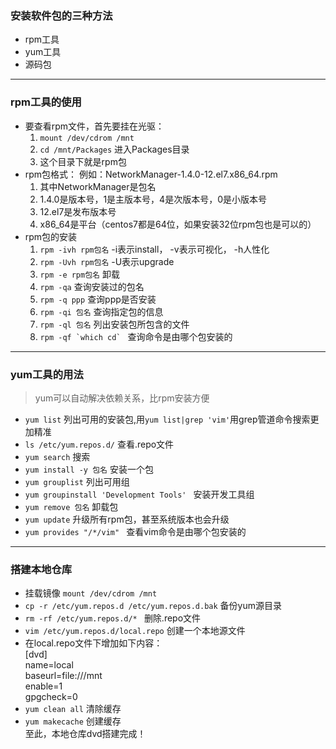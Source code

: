 ### 安装软件包的三种方法
  * rpm工具
  * yum工具
  * 源码包
---------------------------
### rpm工具的使用
  * 要查看rpm文件，首先要挂在光驱：
    1. ```mount /dev/cdrom /mnt```
    2. ```cd /mnt/Packages```  进入Packages目录
    3. 这个目录下就是rpm包
  * rpm包格式：
    例如：NetworkManager-1.4.0-12.el7.x86_64.rpm  
    1. 其中NetworkManager是包名
    2. 1.4.0是版本号，1是主版本号，4是次版本号，0是小版本号
    3. 12.el7是发布版本号  
    4. x86_64是平台（centos7都是64位，如果安装32位rpm包也是可以的）
  * rpm包的安装
    1. ```rpm -ivh rpm包名```  -i表示install， -v表示可视化， -h人性化
    2. ```rpm -Uvh rpm包名```  -U表示upgrade
    3. ```rpm -e rpm包名```  卸载
    4. ```rpm -qa``` 查询安装过的包名   
    5. ```rpm -q ppp``` 查询ppp是否安装
    6. ```rpm -qi 包名``` 查询指定包的信息
    7. ```rpm -ql 包名``` 列出安装包所包含的文件
    8. ```rpm -qf `which cd` ``` 查询命令是由哪个包安装的
----------------------------
### yum工具的用法
> yum可以自动解决依赖关系，比rpm安装方便  

  * ```yum list``` 列出可用的安装包,用```yum list|grep 'vim'```用grep管道命令搜索更加精准  
  * ```ls /etc/yum.repos.d/``` 查看.repo文件  
  * ```yum search``` 搜索
  * ```yum install -y 包名``` 安装一个包 
  * ```yum grouplist``` 列出可用组
  * ```yum groupinstall 'Development Tools' ``` 安装开发工具组
  * ```yum remove 包名``` 卸载包
  * ```yum update``` 升级所有rpm包，甚至系统版本也会升级
  * ```yum provides "/*/vim" ``` 查看vim命令是由哪个包安装的  
 
---------------------------
### 搭建本地仓库
  * 挂载镜像 ```mount /dev/cdrom /mnt```
  * ```cp -r /etc/yum.repos.d /etc/yum.repos.d.bak``` 备份yum源目录
  * ```rm -rf /etc/yum.repos.d/* ``` 删除.repo文件
  * ```vim /etc/yum.repos.d/local.repo``` 创建一个本地源文件
  * 在local.repo文件下增加如下内容：  
    [dvd]  
    name=local  
    baseurl=file:///mnt  
    enable=1  
    gpgcheck=0  
  * ```yum clean all``` 清除缓存
  * ```yum makecache``` 创建缓存  
  至此，本地仓库dvd搭建完成！    

